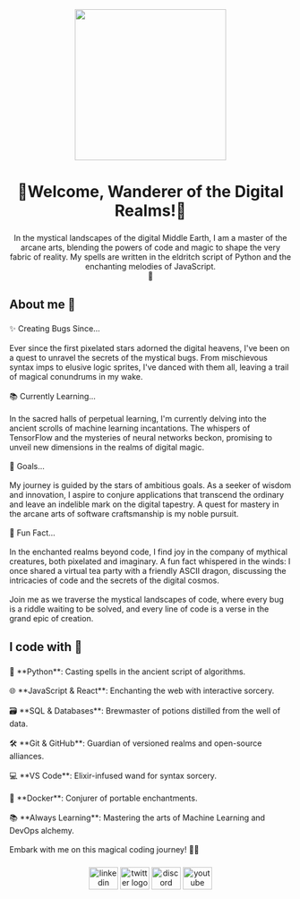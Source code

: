 <div align="center">
  <img height="270" src="https://media.discordapp.net/attachments/841197221578801172/1183634314328543242/bg.png?ex=65890c5b&is=6576975b&hm=a973fb6b9dde6a3c40b1f11e9ca7a3dbd18ec2152ea439cfe88557e68c8cd3d9&=&format=webp&quality=lossless"  />
</div>

###

<h1 align="center">💫Welcome, Wanderer of the Digital Realms!💫</h1>

###

<p align="center">In the mystical landscapes of the digital Middle Earth, I am a master of the arcane arts, blending the powers of code and magic to shape the very fabric of reality. My spells are written in the eldritch script of Python and the enchanting melodies of JavaScript.<br>🧙</p>

###

<h2 align="left">About me 🧙</h2>

###

<p align="left">✨ Creating Bugs Since...<br><br>Ever since the first pixelated stars adorned the digital heavens, I've been on a quest to unravel the secrets of the mystical bugs. From mischievous syntax imps to elusive logic sprites, I've danced with them all, leaving a trail of magical conundrums in my wake.<br><br>📚 Currently Learning...<br><br>In the sacred halls of perpetual learning, I'm currently delving into the ancient scrolls of machine learning incantations. The whispers of TensorFlow and the mysteries of neural networks beckon, promising to unveil new dimensions in the realms of digital magic.<br><br>🎯 Goals...<br><br>My journey is guided by the stars of ambitious goals. As a seeker of wisdom and innovation, I aspire to conjure applications that transcend the ordinary and leave an indelible mark on the digital tapestry. A quest for mastery in the arcane arts of software craftsmanship is my noble pursuit.<br><br>🎲 Fun Fact...<br><br>In the enchanted realms beyond code, I find joy in the company of mythical creatures, both pixelated and imaginary. A fun fact whispered in the winds: I once shared a virtual tea party with a friendly ASCII dragon, discussing the intricacies of code and the secrets of the digital cosmos.<br><br>Join me as we traverse the mystical landscapes of code, where every bug is a riddle waiting to be solved, and every line of code is a verse in the grand epic of creation.</p>

###

<h2 align="left">I code with 🐉</h2>

###

<p align="left">🐍 **Python**: Casting spells in the ancient script of algorithms.<br><br>🌐 **JavaScript & React**: Enchanting the web with interactive sorcery.<br><br>🗃️ **SQL & Databases**: Brewmaster of potions distilled from the well of data.<br><br>🛠️ **Git & GitHub**: Guardian of versioned realms and open-source alliances.<br><br>💻 **VS Code**: Elixir-infused wand for syntax sorcery.<br><br>🐳 **Docker**: Conjurer of portable enchantments.<br><br>📚 **Always Learning**: Mastering the arts of Machine Learning and DevOps alchemy.<br><br>Embark with me on this magical coding journey! 🚀✨</p>

###

<div align="center">
  <img src="https://raw.githubusercontent.com/maurodesouza/profile-readme-generator/master/src/assets/icons/social/linkedin/default.svg" width="52" height="40" alt="linkedin logo"  />
  <img src="https://raw.githubusercontent.com/maurodesouza/profile-readme-generator/master/src/assets/icons/social/twitter/default.svg" width="52" height="40" alt="twitter logo"  />
  <img src="https://raw.githubusercontent.com/maurodesouza/profile-readme-generator/master/src/assets/icons/social/discord/default.svg" width="52" height="40" alt="discord logo"  />
  <img src="https://raw.githubusercontent.com/maurodesouza/profile-readme-generator/master/src/assets/icons/social/youtube/default.svg" width="52" height="40" alt="youtube logo"  />
</div>

###
